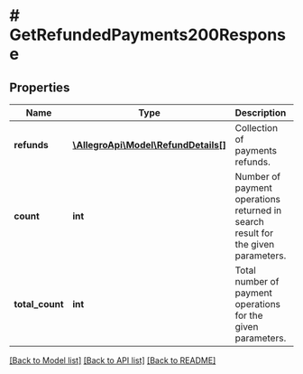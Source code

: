 # # GetRefundedPayments200Response

## Properties

Name | Type | Description | Notes
------------ | ------------- | ------------- | -------------
**refunds** | [**\AllegroApi\Model\RefundDetails[]**](RefundDetails.md) | Collection of payments refunds. | [optional]
**count** | **int** | Number of payment operations returned in search result for the given parameters. | [optional]
**total_count** | **int** | Total number of payment operations for the given parameters. | [optional]

[[Back to Model list]](../../README.md#models) [[Back to API list]](../../README.md#endpoints) [[Back to README]](../../README.md)

